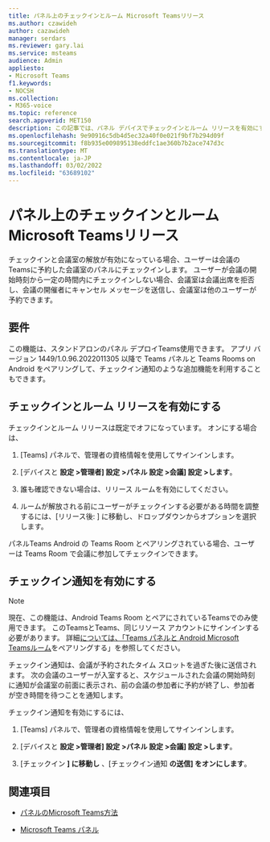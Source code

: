 ```yaml
---
title: パネル上のチェックインとルーム Microsoft Teamsリリース
ms.author: czawideh
author: cazawideh
manager: serdars
ms.reviewer: gary.lai
ms.service: msteams
audience: Admin
appliesto:
- Microsoft Teams
f1.keywords:
- NOCSH
ms.collection:
- M365-voice
ms.topic: reference
search.appverid: MET150
description: この記事では、パネル デバイスでチェックインとルーム リリースを有効にする方法Teams示します。
ms.openlocfilehash: 9e90916c5db4d5ec32a40f0e021f9bf7b294d09f
ms.sourcegitcommit: f8b935e009895138eddfc1ae360b7b2ace747d3c
ms.translationtype: MT
ms.contentlocale: ja-JP
ms.lasthandoff: 03/02/2022
ms.locfileid: "63689102"
---
```

# <a name="check-in-and-room-release-on-microsoft-teams-panels"></a>パネル上のチェックインとルーム Microsoft Teamsリリース

チェックインと会議室の解放が有効になっている場合、ユーザーは会議のTeamsに予約した会議室のパネルにチェックインします。 ユーザーが会議の開始時刻から一定の時間内にチェックインしない場合、会議室は会議出席を拒否し、会議の開催者にキャンセル メッセージを送信し、会議室は他のユーザーが予約できます。  

## <a name="requirements"></a>要件 

この機能は、スタンドアロンのパネル デプロイTeams使用できます。 アプリ バージョン 1449/1.0.96.2022011305 以降で Teams パネルと Teams Rooms on Android をペアリングして、チェックイン通知のような追加機能を利用することもできます。  

## <a name="enable-check-in-and-room-release"></a>チェックインとルーム リリースを有効にする 

チェックインとルーム リリースは既定でオフになっています。 オンにする場合は、  

1. [Teams] パネルで、管理者の資格情報を使用してサインインします。  

2. [デバイスと **設定 >管理者] 設定 >パネル 設定 >会議] 設定 >します**。

3. 誰も確認できない場合は、リリース ルームを有効にしてください。

4. ルームが解放される前にユーザーがチェックインする必要がある時間を調整するには、[リリース後: ] に移動し、ドロップダウンからオプションを選択します。  

パネルTeams Android の Teams Room とペアリングされている場合、ユーザーは Teams Room で会議に参加してチェックインできます。  

## <a name="turn-on-check-in-notifications"></a>チェックイン通知を有効にする

> [!NOTE]
> 現在、この機能は、Android Teams Room とペアにされているTeamsでのみ使用できます。 このTeamsとTeams、同じリソース アカウントにサインインする必要があります。 詳細[については、「Teams パネルと Android Microsoft Teamsルーム](use-teams-panels.md#pair-a-teams-panel-with-a-microsoft-teams-room-on-android)をペアリングする」を参照してください。  

チェックイン通知は、会議が予約されたタイム スロットを過ぎた後に送信されます。 次の会議のユーザーが入室すると、スケジュールされた会議の開始時刻に通知が会議室の前面に表示され、前の会議の参加者に予約が終了し、参加者が空き時間を待つことを通知します。  

チェックイン通知を有効にするには、  

1. [Teams] パネルで、管理者の資格情報を使用してサインインします。 

2. [デバイスと **設定 >管理者] 設定 >パネル 設定 >会議] 設定 >します**。

3. [チェックイン **] に移動し** 、[チェックイン通知 **の送信] をオンにします**。

## <a name="related-topics"></a>関連項目

- [パネルのMicrosoft Teams方法](use-teams-panels.md)

- [Microsoft Teams パネル](teams-panels.md)